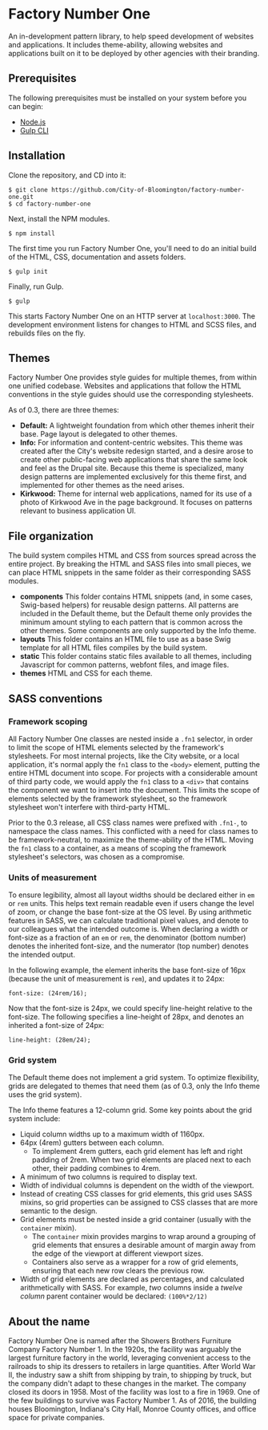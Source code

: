 # Factory Number One

An in-development pattern library, to help speed development of websites and applications. It includes theme-ability, allowing websites and applications built on it to be deployed by other agencies with their branding.

## Prerequisites

The following prerequisites must be installed on your system before you can begin:

* [Node.js](https://nodejs.org/)
* [Gulp CLI](https://www.npmjs.com/package/gulp-cli)

## Installation

Clone the repository, and CD into it:

    $ git clone https://github.com/City-of-Bloomington/factory-number-one.git
    $ cd factory-number-one

Next, install the NPM modules.

    $ npm install

The first time you run Factory Number One, you'll need to do an initial build of the HTML, CSS, documentation and assets folders.

    $ gulp init

Finally, run Gulp.

    $ gulp

This starts Factory Number One on an HTTP server at `localhost:3000`. The development environment listens for changes to HTML and SCSS files, and rebuilds files on the fly.

## Themes

Factory Number One provides style guides for multiple themes, from within one unified codebase. Websites and applications that follow the HTML conventions in the style guides should use the corresponding stylesheets.

As of 0.3, there are three themes:

* **Default:** A lightweight foundation from which other themes inherit their base. Page layout is delegated to other themes.
* **Info:** For information and content-centric websites. This theme was created after the City's website redesign started, and a desire arose to create other public-facing web applications that share the same look and feel as the Drupal site. Because this theme is specialized, many design patterns are implemented exclusively for this theme first, and implemented for other themes as the need arises.
* **Kirkwood:** Theme for internal web applications, named for its use of a photo of Kirkwood Ave in the page background. It focuses on patterns relevant to business application UI.

## File organization

The build system compiles HTML and CSS from sources spread across the entire project. By breaking the HTML and SASS files into small pieces, we can place HTML snippets in the same folder as their corresponding SASS modules.

* **components** This folder contains HTML snippets (and, in some cases, Swig-based helpers) for reusable design patterns. All patterns are included in the Default theme, but the Default theme only provides the minimum amount styling to each pattern that is common across the other themes. Some components are only supported by the Info theme.
* **layouts** This folder contains an HTML file to use as a base Swig template for all HTML files compiles by the build system.
* **static** This folder contains static files available to all themes, including Javascript for common patterns, webfont files, and image files.
* **themes** HTML and CSS for each theme.

## SASS conventions

### Framework scoping

All Factory Number One classes are nested inside a `.fn1` selector, in order to limit the scope of HTML elements selected by the framework's stylesheets. For most internal projects, like the City website, or a local application, it's normal apply the `fn1` class to the `<body>` element, putting the entire HTML document into scope. For projects with a considerable amount of third party code, we would apply the `fn1` class to a `<div>` that contains the component we want to insert into the document. This limits the scope of elements selected by the framework stylesheet, so the framework stylesheet won't interfere with third-party HTML.

Prior to the 0.3 release, all CSS class names were prefixed with `.fn1-`, to namespace the class names. This conflicted with a need for class names to be framework-neutral, to maximize the theme-ability of the HTML. Moving the `fn1` class to a container, as a means of scoping the framework stylesheet's selectors, was chosen as a compromise.

### Units of measurement

To ensure legibility, almost all layout widths should be declared either in `em` or `rem` units. This helps text remain readable even if users change the level of zoom, or change the base font-size at the OS level. By using arithmetic features in SASS, we can calculate traditional pixel values, and denote to our colleagues what the intended outcome is. When declaring a width or font-size as a fraction of an `em` or `rem`, the denominator (bottom number) denotes the inherited font-size, and the numerator (top number) denotes the intended output.

In the following example, the element inherits the base font-size of 16px (because the unit of measurement is `rem`), and updates it to 24px:

    font-size: (24rem/16);

Now that the font-size is 24px, we could specify line-height relative to the font-size. The following specifies a line-height of 28px, and denotes an inherited a font-size of 24px:

    line-height: (28em/24);

### Grid system

The Default theme does not implement a grid system. To optimize flexibility, grids are delegated to themes that need them (as of 0.3, only the Info theme uses the grid system).

The Info theme features a 12-column grid. Some key points about the grid system include:
* Liquid column widths up to a maximum width of 1160px.
* 64px (4rem) gutters between each column.
    * To implement 4rem gutters, each grid element has left and right padding of 2rem. When two grid elements are placed next to each other, their padding combines to 4rem.
* A minimum of two columns is required to display text.
* Width of individual columns is dependent on the width of the viewport.
* Instead of creating CSS classes for grid elements, this grid uses SASS mixins, so grid properties can be assigned to CSS classes that are more semantic to the design.
* Grid elements must be nested inside a grid container (usually with the `container` mixin).
    * The `container` mixin provides margins to wrap around a grouping of grid elements that ensures a desirable amount of margin away from the edge of the viewport at different viewport sizes.
    * Containers also serve as a wrapper for a row of grid elements, ensuring that each new row clears the previous row.
* Width of grid elements are declared as percentages, and calculated arithmetically with SASS. For example, *two* columns inside a *twelve column* parent container would be declared: `(100%*2/12)`

## About the name

Factory Number One is named after the Showers Brothers Furniture Company Factory Number 1. In the 1920s, the facility was arguably the largest furniture factory in the world, leveraging convenient access to the railroads to ship its dressers to retailers in large quantities. After World War II, the industry saw a shift from shipping by train, to shipping by truck, but the company didn't adapt to these changes in the market. The company closed its doors in 1958. Most of the facility was lost to a fire in 1969. One of the few buildings to survive was Factory Number 1. As of 2016, the building houses Bloomington, Indiana's City Hall, Monroe County offices, and office space for private companies.
